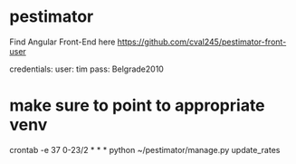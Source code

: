 # pestimator 
Find Angular Front-End here <a>https://github.com/cval245/pestimator-front-user</a>

credentials: 
user: tim
pass: Belgrade2010


#  make sure to point to appropriate venv
crontab -e 
37 0-23/2 * * * python ~/pestimator/manage.py update_rates
